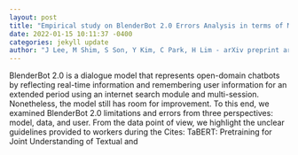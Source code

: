 ```yaml
--- 
layout: post 
title: "Empirical study on BlenderBot 2.0 Errors Analysis in terms of Model, Data and User-Centric Approach" 
date: 2022-01-15 10:11:37 -0400 
categories: jekyll update 
author: "J Lee, M Shim, S Son, Y Kim, C Park, H Lim - arXiv preprint arXiv:2201.03239, 2022" 
--- 
```

BlenderBot 2.0 is a dialogue model that represents open-domain chatbots by reflecting real-time information and remembering user information for an extended period using an internet search module and multi-session. Nonetheless, the model still has room for improvement. To this end, we examined BlenderBot 2.0 limitations and errors from three perspectives: model, data, and user. From the data point of view, we highlight the unclear guidelines provided to workers during the Cites: TaBERT: Pretraining for Joint Understanding of Textual and